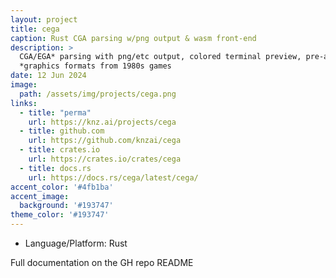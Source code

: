 ```yaml
---
layout: project
title: cega
caption: Rust CGA parsing w/png output & wasm front-end
description: >
  CGA/EGA* parsing with png/etc output, colored terminal preview, pre-alpha of wasm front-end in Rust.
  *graphics formats from 1980s games
date: 12 Jun 2024
image: 
  path: /assets/img/projects/cega.png
links:
  - title: "perma"
    url: https://knz.ai/projects/cega
  - title: github.com
    url: https://github.com/knzai/cega
  - title: crates.io
    url: https://crates.io/crates/cega
  - title: docs.rs
    url: https://docs.rs/cega/latest/cega/
accent_color: '#4fb1ba'
accent_image:
  background: '#193747'
theme_color: '#193747'
---
```



- Language/Platform: Rust

Full documentation on the GH repo README
